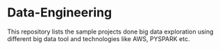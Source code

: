 # Data-Engineering

This repository lists the sample projects done big data exploration using different big data tool and technologies like AWS, PYSPARK etc.
